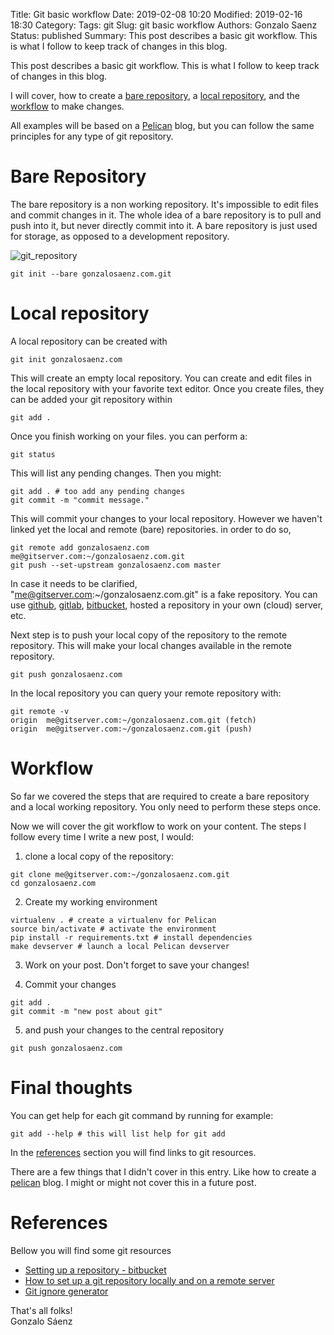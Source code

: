 Title: Git basic workflow
Date: 2019-02-08 10:20
Modified: 2019-02-16 18:30
Category:
Tags: git
Slug: git basic workflow
Authors: Gonzalo Saenz
Status: published
Summary: This post describes a basic git workflow. This is what I follow to keep track of changes in this blog.

This post describes a basic git workflow. This is what I follow to keep track of changes in this blog.

I will cover, how to create a [bare repository](#bare), a [local repository](#local), and the [workflow](#workflow) to make changes.

All examples will be based on a [Pelican][] blog, but you can follow the same principles for any type of git repository.

# Bare Repository <a name="bare"></a>

The bare repository is a non working repository. It's impossible to edit files and commit changes in it. The whole idea of a bare repository is to pull and push into it, but never directly commit into it. A bare repository is just used for storage, as opposed to a development repository.

![git_repository][]

```shell
git init --bare gonzalosaenz.com.git
```

# Local repository <a name="local"></a>

A local repository can be created with

```shell
git init gonzalosaenz.com
```

This will create an empty local repository. You can create and edit files in the local repository with your favorite text editor. Once you create files, they can be added your git repository within

```shell
git add .
```

Once you finish working on your files. you can perform a:

```shell
git status
```
This will list any pending changes. Then you might:

```shell
git add . # too add any pending changes
git commit -m "commit message."
```

This will commit your changes to your local repository. However we haven't linked yet the local and remote (bare) repositories. in order to do so,

```shell
git remote add gonzalosaenz.com me@gitserver.com:~/gonzalosaenz.com.git
git push --set-upstream gonzalosaenz.com master
```
In case it needs to be clarified, "me@gitserver.com:~/gonzalosaenz.com.git" is a fake repository. You can use [github][], [gitlab][], [bitbucket][], hosted a repository in your own (cloud) server, etc.

Next step is to push your local copy of the repository to the remote repository. This will make your local changes available in the remote repository.

```shell
git push gonzalosaenz.com
```

In the local repository you can query your remote repository with:

```shell
git remote -v
origin  me@gitserver.com:~/gonzalosaenz.com.git (fetch)
origin  me@gitserver.com:~/gonzalosaenz.com.git (push)
```

# Workflow <a name="workflow"></a>

So far we covered the steps that are required to create a bare repository and a local working repository. You only need to perform these steps once.

Now we will cover the git workflow to work on your content. The steps I follow every time I write a new post, I would:

1) clone a local copy of the repository:

```shell
git clone me@gitserver.com:~/gonzalosaenz.com.git
cd gonzalosaenz.com
```

2) Create my working environment

```shell
virtualenv . # create a virtualenv for Pelican
source bin/activate # activate the environment
pip install -r requirements.txt # install dependencies
make devserver # launch a local Pelican devserver
```

3) Work on your post. Don't forget to save your changes!

4) Commit your changes

```shell
git add .
git commit -m "new post about git"
```

5) and push your changes to the central repository

```shell
git push gonzalosaenz.com
```

# Final thoughts

You can get help for each git command by running for example:

```shell
git add --help # this will list help for git add
```

In the [references](#references) section you will find links to git resources.

There are a few things that I didn't cover in this entry. Like how to create a [pelican][] blog. I might or might not cover this in a future post.

# References <a name="references"></a>

Bellow you will find some git resources

* [Setting up a repository - bitbucket][bitbucket_repo]
* [How to set up a git repository locally and on a remote server][remote_repo]
* [Git ignore generator][git_ignore]

That's all folks! <br/>
Gonzalo Sáenz

<!-- Links -->

[git_repository]: /images/git_repository.png
[bitbucket_repo]: https://www.atlassian.com/git/tutorials/setting-up-a-repository
[remote_repo]: http://blog.davidecoppola.com/2016/12/how-to-set-up-a-git-repository-locally-and-on-a-remote-server/
[git_ignore]: https://www.gitignore.io/?templates=python "Git ignore for python projects"

[github]: https://github.com
[gitlab]: https://gitlab.com
[bitbucket]: https://bitbucket.org
[pelican]: https://getpelican.com
